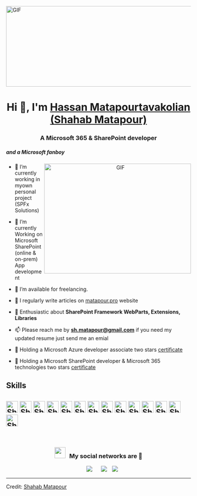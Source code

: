 <img align="center" top="500" height="220" width="800" alt="GIF" src="https://user-images.githubusercontent.com/2398297/219969905-ac6482e5-eda5-46f4-a4f4-508345793c5b.png" >

<h1 align="center">Hi 👋, I'm <a href="https://www.linkedin.com/in/shahabmatapour/" alt="Shahab Matapour" target="blank">
Hassan Matapourtavakolian (Shahab Matapour)</a></h1>
<h3 align="center">A Microsoft 365 & SharePoint developer</h3> <h5> and a Microsoft fanboy </h5>


<a target="_blank" align="center">
  <img align="right" top="500" height="300" width="400" alt="GIF" src="https://user-images.githubusercontent.com/2398297/219959750-029710cf-5ab1-43e0-b494-259bb9f8929d.gif">
</a>

- 🔭 I’m currently working in myown personal project (SPFx Solutions)

- 🌱 I’m currently Working on Microsoft SharePoint (online & on-prem) App development

- 🤝 I’m available for freelancing.

- 📝 I regularly write articles on [matapour.pro](http://www.matapour.pro) website

- 💬 Enthusiastic about **SharePoint Framework WebParts, Extensions, Libraries**

- 📫 Please reach me by **sh.matapour@gmail.com** if you need my updated resume just send me an emial 

- 📄 Holding a Microsoft Azure developer associate two stars <a href="https://www.credly.com/badges/56446ef9-a7d9-4fca-905e-4bdbd5ce3303/linked_in?t=rpecl6" target="blank">certificate</a>
- 📄 Holding a Microsoft SharePoint developer & Microsoft 365 technologies two stars <a href="https://www.credly.com/badges/1682e267-09b8-4223-a3b1-faa25ad9d44e/linked_in?t=rs0pgs" target="blank">certificate</a>

## Skills
<h2 align="left">
 <img alt="Shahab Matapour SharePoint" width ='32px' src ="https://user-images.githubusercontent.com/2398297/219961451-ae83981f-5e08-42f4-b2de-415b801a8b93.svg">
 <img alt="Shahab Matapour Azure" width ='32px' src ='https://user-images.githubusercontent.com/2398297/219961505-0af85da7-eba3-4d91-a85e-08048f903a3a.svg'> 
 <img alt="Shahab Matapour C#" width ='32px' src ="https://user-images.githubusercontent.com/2398297/219961565-88d3d2ab-255a-46e8-8f1f-d463b8eca7f9.svg">
 <img alt="Shahab Matapour TypeScript" width ='32px' src ="https://user-images.githubusercontent.com/2398297/219961659-d26aa572-25e4-4057-a20f-a3bb01292ade.svg">
<img alt="Shahab Matapour React" width ='32px' src ="https://user-images.githubusercontent.com/2398297/219962005-46a2d87b-533c-4a8d-8628-f1e7139c8c73.svg"> 
<img alt="Shahab Matapour SPFx" width ='32px' src ="https://user-images.githubusercontent.com/2398297/219962770-2a5a20fc-cda2-4d9a-b229-4d5afd5ddf4d.png"> 	
 <img alt="Shahab Matapour Azure Function" width ='32px' src ="https://user-images.githubusercontent.com/2398297/219962036-5a7f0c82-fafd-4b21-aa3b-6f8dcabf3e45.svg"> 
 <img alt="Shahab Matapour Azure Devops" width ='32px' src ="https://user-images.githubusercontent.com/2398297/219962173-ef74250f-a75d-4651-bb80-56f900bbb600.svg"> 
<img alt="Shahab Matapour Microsoft Graph" width ='32px' src ="https://user-images.githubusercontent.com/2398297/219962539-5f986f9a-0abc-4111-a386-1e20c7ab6faf.png">
<img alt="Shahab Matapour Power automate" width ='32px' src ="https://user-images.githubusercontent.com/2398297/219962062-ff71118d-bd33-4dee-add1-bdf4cd9060e0.svg"> 
<img alt="Shahab Matapour Power apps" width ='32px' src ="https://user-images.githubusercontent.com/2398297/219961942-c4b579e7-4c2e-49e9-ae5a-cab03f9f6fc6.svg">
 <img alt="Shahab Matapour JavaScript" width ='32px' src ="https://user-images.githubusercontent.com/2398297/219962151-f2bcceb6-27d2-4b73-b5af-892c83ee0433.svg">
 <img alt="Shahab Matapour Web api" width ='32px' src ="https://user-images.githubusercontent.com/2398297/219962382-88cd2ce2-7f99-46a0-8000-3249c30d3028.svg"> 
 <img alt="Shahab Matapour Microsoft Teams" width ='32px' src ="https://user-images.githubusercontent.com/2398297/219962400-4cab62a9-dd13-4ede-8587-47564a9f033a.png"> 
</h2>	

<br/>
<h3 align="center" > <img src="https://media.giphy.com/media/iY8CRBdQXODJSCERIr/giphy.gif" width="30" height="30" style="margin-right: 10px;">My social networks are 🤝 </h3>
<p align="center">
 <div align="center"  class="icons-social" style="margin-left: 10px;">
        <a style="margin-left: 10px;"  target="_blank" href="https://www.linkedin.com/in/shahabmatapour/">
			<img src="https://user-images.githubusercontent.com/2398297/219959919-dcd6d58f-8f61-4c2a-a750-0b9413cbc615.png"></a>
        <a style="margin-left: 10px;" target="_blank" href="https://github.com/Shmata">
		<a style="margin-left: 10px;" target="_blank" href="https://twitter.com/shahabmatapour">
			<img src="https://user-images.githubusercontent.com/2398297/219959954-7d09aff9-ca2c-40b5-82fa-6bdf371fb80a.png" ></a>
		<a style="margin-left: 10px;" target="_blank" alt="comming soon" href="https://www.youtube.com/">
				<img src="https://user-images.githubusercontent.com/2398297/219960084-ab32700c-e3c5-44ce-b106-7f73ec64f930.png" ></a>
      </div>

</p>

---

Credit: [Shahab Matapour](http://www.matapour.pro )


